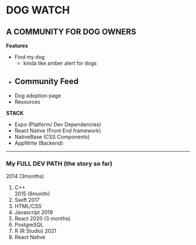 # DOG WATCH
## A COMMUNITY FOR DOG OWNERS

**Features**
- Find my dog
    - kinda like amber alert for dogs
- Community Feed
    - 
- Dog adoption page
- Resources


**STACK**
- Expo (Platform/ Dev Dependencies)
- React Native (Front End framework)
- NativeBase (CSS Components)
- AppWrite (Backend)



--------------------------------

### My FULL DEV PATH (the story so far)

2014 (3months)
1. C++  
2015 (6month) 
2. Swift
2017
3. HTML/CSS
4. Javascript 
2019 
5. React 
2020 (3 months)
6. PostgreSQL 
7. R (R Studio)
2021 
8. React Native
